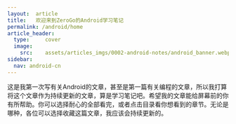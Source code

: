 ```yaml
---
layout:  article
title:   欢迎来到ZeroGo的Android学习笔记
permalink: /android/home
article_header:
  type:     cover
  image:
    src:    assets/articles_imgs/0002-android-notes/android_banner.webp
sidebar:
  nav: android-cn
---
```


这是我第一次写有关Android的文章，甚至是第一篇有关编程的文章，所以我打算将这个文章作为持续更新的文章，算是学习笔记吧。希望我的文章能给屏幕前的你有所帮助。你可以选择耐心的全部看完，或者点击目录看你想看到的章节。无论是哪种，各位可以选择收藏这篇文章，我应该会持续更新的。  
